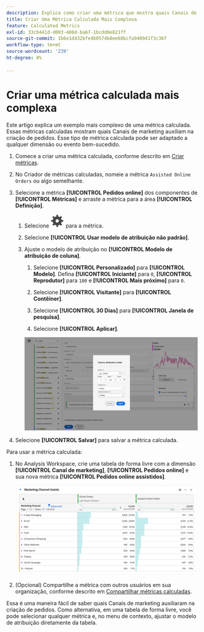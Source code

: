 ```yaml
---
description: Explica como criar uma métrica que mostra quais Canais de marketing auxiliam na criação de pedidos.
title: Criar Uma Métrica Calculada Mais Complexa
feature: Calculated Metrics
exl-id: 33cb441d-d003-408d-ba67-1bcdd0e821ff
source-git-commit: 1b6e1d432bfe4b0574b8ee68bcfa940941f3c36f
workflow-type: tm+mt
source-wordcount: '239'
ht-degree: 0%

---
```


# Criar uma métrica calculada mais complexa

Este artigo explica um exemplo mais complexo de uma métrica calculada. Essas métricas calculadas mostram quais Canais de marketing auxiliam na criação de pedidos. Esse tipo de métrica calculada pode ser adaptado a qualquer dimensão ou evento bem-sucedido.

1. Comece a criar uma métrica calculada, conforme descrito em [Criar métricas](/help/components/calc-metrics/cm-workflow/cm-build-metrics.md).

1. No Criador de métricas calculadas, nomeie a métrica `Assisted Online Orders` ou algo semelhante.

1. Selecione a métrica **[!UICONTROL Pedidos online]** dos componentes de **[!UICONTROL Métricas]** e arraste a métrica para a área **[!UICONTROL Definição]**.

   1. Selecione ![Configuração](/help/assets/icons/Setting.svg) para a métrica.
   1. Selecione **[!UICONTROL Usar modelo de atribuição não padrão]**.
   1. Ajuste o modelo de atribuição no **[!UICONTROL Modelo de atribuição de coluna]**.
      1. Selecione **[!UICONTROL Personalizado]** para **[!UICONTROL Modelo]**. Defina **[!UICONTROL Iniciante]** para `0`, **[!UICONTROL Reprodutor]** para `100` e **[!UICONTROL Mais próximo]** para `0`.
      1. Selecione **[!UICONTROL Visitante]** para **[!UICONTROL Contêiner]**.
      1. Selecione **[!UICONTROL 30 Dias]** para **[!UICONTROL Janela de pesquisa]**.

      1. Selecione **[!UICONTROL Aplicar]**.

      ![Modelo de atribuição de coluna](assets/complex-calculated-metric.png)

1. Selecione **[!UICONTROL Salvar]** para salvar a métrica calculada.

Para usar a métrica calculada:

1. No Analysis Workspace, crie uma tabela de forma livre com a dimensão **[!UICONTROL Canal de marketing]**, **[!UICONTROL Pedidos online]** e sua nova métrica **[!UICONTROL Pedidos online assistidos]**.

   ![Pedidos Online Assistidos por Canal de Marketing](assets/marketing-channel-assists.png)

1. (Opcional) Compartilhe a métrica com outros usuários em sua organização, conforme descrito em [Compartilhar métricas calculadas](/help/components/calc-metrics/cm-workflow/cm-sharing.md).

Essa é uma maneira fácil de saber quais Canais de marketing auxiliaram na criação de pedidos. Como alternativa, em uma tabela de forma livre, você pode selecionar qualquer métrica e, no menu de contexto, ajustar o modelo de atribuição diretamente da tabela.
